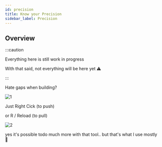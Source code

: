 ```yaml
---
id: precision
title: Know your Precision
sidebar_label: Precision
---
```


## Overview

:::caution

Everything here is still work in progress

With that said, not everything will be here yet ⚠

:::

Hate gaps when building?

![1](/gmod_img/kyt/gmod_gg0BAq0nKM.jpg)

Just Right Cick (to push)

or R / Reload (to pull)

![2](/gmod_img/kyt/gmod_HD7OKo46RZ.jpg)


yes it's possible todo much more with that tool.. but that's what I use mostly 🤣